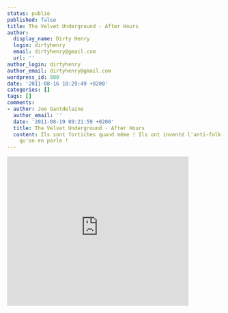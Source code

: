 ```yaml
---
status: publie
published: false
title: The Velvet Underground - After Hours
author:
  display_name: Dirty Henry
  login: dirtyhenry
  email: dirtyhenry@gmail.com
  url: ''
author_login: dirtyhenry
author_email: dirtyhenry@gmail.com
wordpress_id: 880
date: '2011-08-16 10:29:49 +0200'
categories: []
tags: []
comments:
- author: Joe Gantdelaine
  author_email: ''
  date: '2011-08-19 09:21:59 +0200'
  title: The Velvet Underground - After Hours
  content: Ils sont fortiches quand même ! Ils ont inventé l'anti-folk 40 ans avant
    qu'on en parle !
---
```

<iframe width="425" height="349" src="http://www.youtube.com/embed/tE8KBWgUZxw" frameborder="0" allowfullscreen></iframe>
